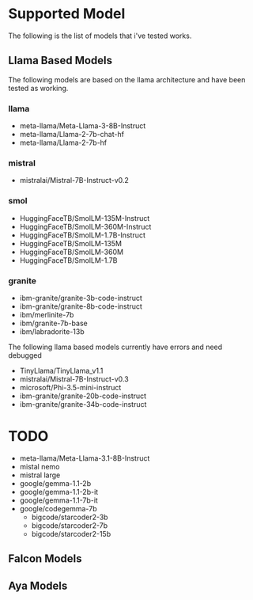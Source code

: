 # Supported Model
The following is the list of models that i've tested works.

## Llama Based Models
The following models are based on the llama architecture and have been tested as working.

### llama
- meta-llama/Meta-Llama-3-8B-Instruct
- meta-llama/Llama-2-7b-chat-hf
- meta-llama/Llama-2-7b-hf

### mistral
- mistralai/Mistral-7B-Instruct-v0.2

### smol
- HuggingFaceTB/SmolLM-135M-Instruct
- HuggingFaceTB/SmolLM-360M-Instruct
- HuggingFaceTB/SmolLM-1.7B-Instruct
- HuggingFaceTB/SmolLM-135M
- HuggingFaceTB/SmolLM-360M
- HuggingFaceTB/SmolLM-1.7B

### granite
- ibm-granite/granite-3b-code-instruct
- ibm-granite/granite-8b-code-instruct
- ibm/merlinite-7b
- ibm/granite-7b-base
- ibm/labradorite-13b

The following llama based models currently have errors and need debugged

- TinyLlama/TinyLlama_v1.1
- mistralai/Mistral-7B-Instruct-v0.3
- microsoft/Phi-3.5-mini-instruct
- ibm-granite/granite-20b-code-instruct
- ibm-granite/granite-34b-code-instruct

# TODO
- meta-llama/Meta-Llama-3.1-8B-Instruct
- mistal nemo
- mistral large
- google/gemma-1.1-2b
- google/gemma-1.1-2b-it
- google/gemma-1.1-7b-it
- google/codegemma-7b
    - bigcode/starcoder2-3b
    - bigcode/starcoder2-7b
    - bigcode/starcoder2-15b
## Falcon Models
## Aya Models